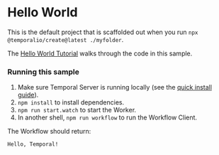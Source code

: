 # Hello World

This is the default project that is scaffolded out when you run `npx @temporalio/create@latest ./myfolder`.

The [Hello World Tutorial](https://docs.temporal.io/docs/typescript/hello-world/) walks through the code in this sample.

### Running this sample

1. Make sure Temporal Server is running locally (see the [quick install guide](https://docs.temporal.io/docs/server/quick-install/)).
1. `npm install` to install dependencies.
1. `npm run start.watch` to start the Worker.
1. In another shell, `npm run workflow` to run the Workflow Client.

The Workflow should return:

```bash
Hello, Temporal!
```
